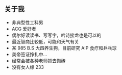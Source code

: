 ## 关于我

- 非典型性工科男
- ACG 爱好者
- 偶尔好读读书、写写字，吟诗接龙也是可以的
- 最近智商比较低，可能和天气有关
- 某 985 B.S 大四养生狗，目前研究 AIP 食疗和乒乓球
- 美帝签证挣扎中...
- 经常会被各种老师抓去搬砖
- 没有女人缘 233
